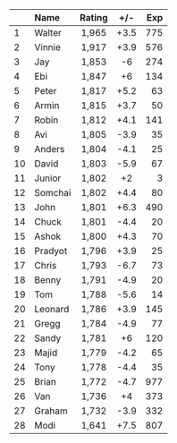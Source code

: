 | |Name|Rating|+/-|Exp|
|-|:---|:----:|:-:|--:|
|1|Walter|1,965|+3.5|775|
|2|Vinnie|1,917|+3.9|576|
|3|Jay|1,853|-6|274|
|4|Ebi|1,847|+6|134|
|5|Peter|1,817|+5.2|63|
|6|Armin|1,815|+3.7|50|
|7|Robin|1,812|+4.1|141|
|8|Avi|1,805|-3.9|35|
|9|Anders|1,804|-4.1|25|
|10|David|1,803|-5.9|67|
|11|Junior|1,802|+2|3|
|12|Somchai|1,802|+4.4|80|
|13|John|1,801|+6.3|490|
|14|Chuck|1,801|-4.4|20|
|15|Ashok|1,800|+4.3|70|
|16|Pradyot|1,796|+3.9|25|
|17|Chris|1,793|-6.7|73|
|18|Benny|1,791|-4.9|20|
|19|Tom|1,788|-5.6|14|
|20|Leonard|1,786|+3.9|145|
|21|Gregg|1,784|-4.9|77|
|22|Sandy|1,781|+6|120|
|23|Majid|1,779|-4.2|65|
|24|Tony|1,778|-4.4|35|
|25|Brian|1,772|-4.7|977|
|26|Van|1,736|+4|373|
|27|Graham|1,732|-3.9|332|
|28|Modi|1,641|+7.5|807|
